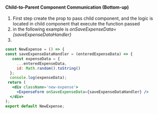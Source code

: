 #### Child-to-Parent Component Communication (Bottom-up)
1. First step create the prop to pass child component, and the logic is located in child component that execute the function passed
2. in the following example is *onSaveExpenseData={saveExpenseDataHandler}* 
3. 
```jsx
const NewExpense = () => {
const saveExpenseDataHandler = (enteredExpenseData) => {
   const expenseData = {
     ...enteredExpenseData,
     id: Math.random().toString()
  };
  console.log(expenseData);
 return (
   <div className='new-expense'>
     <ExpenseForm onSaveExpenseData={saveExpenseDataHandler} />
  </div>
);
export default NewExpense;
```

